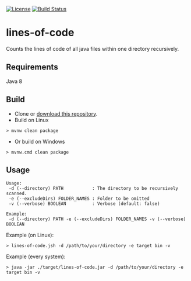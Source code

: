 [![License](https://img.shields.io/github/license/mashape/apistatus.svg)](https://choosealicense.com/licenses/mit/)
[![Build Status](https://travis-ci.org/baumato/lines-of-code.png?branch=master)](https://travis-ci.org/baumato/lines-of-code)

# lines-of-code
Counts the lines of code of all java files within one directory recursively.

## Requirements

Java 8

## Build

- Clone or [download this repository](https://github.com/baumato/lines-of-code/archive/master.zip).
- Build on Linux 

```
> mvnw clean package
```
- Or build on Windows

```
> mvnw.cmd clean package
```

## Usage

```
Usage:
 -d (--directory) PATH           : The directory to be recursively scanned.
 -e (--excludeDirs) FOLDER_NAMES : Folder to be omitted
 -v (--verbose) BOOLEAN          : Verbose (default: false)

Example:
 -d (--directory) PATH -e (--excludeDirs) FOLDER_NAMES -v (--verbose) BOOLEAN
```

Example (on Linux):

```
> lines-of-code.jsh -d /path/to/your/directory -e target bin -v
```

Example (every system):

```
> java -jar ./target/lines-of-code.jar -d /path/to/your/directory -e target bin -v
```
